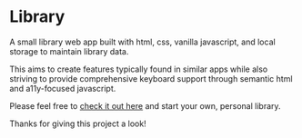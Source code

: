 # Library

A small library web app built with html, css, vanilla javascript, and local storage to maintain library data.

This aims to create features typically found in similar apps while also striving to provide comprehensive keyboard support through semantic html and a11y-focused javascript.

Please feel free to [check it out here](https://jacobgiordano.github.io/library/) and start your own, personal library.

Thanks for giving this project a look!
